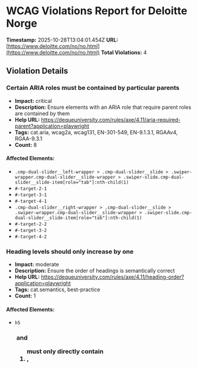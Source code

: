 # WCAG Violations Report for Deloitte Norge

**Timestamp:** 2025-10-28T13:04:01.454Z
**URL:** [https://www.deloitte.com/no/no.html](https://www.deloitte.com/no/no.html)
**Total Violations:** 4

## Violation Details

### Certain ARIA roles must be contained by particular parents

- **Impact:** critical
- **Description:** Ensure elements with an ARIA role that require parent roles are contained by them
- **Help URL:** https://dequeuniversity.com/rules/axe/4.11/aria-required-parent?application=playwright
- **Tags:** cat.aria, wcag2a, wcag131, EN-301-549, EN-9.1.3.1, RGAAv4, RGAA-9.3.1
- **Count:** 8

#### Affected Elements:

- `.cmp-dual-slider__left-wrapper > .cmp-dual-slider__slide > .swiper-wrapper.cmp-dual-slider__slide-wrapper > .swiper-slide.cmp-dual-slider__slide-item[role="tab"]:nth-child(1)`
- `#-target-2-1`
- `#-target-3-1`
- `#-target-4-1`
- `.cmp-dual-slider__right-wrapper > .cmp-dual-slider__slide > .swiper-wrapper.cmp-dual-slider__slide-wrapper > .swiper-slide.cmp-dual-slider__slide-item[role="tab"]:nth-child(1)`
- `#-target-2-2`
- `#-target-3-2`
- `#-target-4-2`

### Heading levels should only increase by one

- **Impact:** moderate
- **Description:** Ensure the order of headings is semantically correct
- **Help URL:** https://dequeuniversity.com/rules/axe/4.11/heading-order?application=playwright
- **Tags:** cat.semantics, best-practice
- **Count:** 1

#### Affected Elements:

- `h5`

### <ul> and <ol> must only directly contain <li>, <script> or <template> elements

- **Impact:** serious
- **Description:** Ensure that lists are structured correctly
- **Help URL:** https://dequeuniversity.com/rules/axe/4.11/list?application=playwright
- **Tags:** cat.structure, wcag2a, wcag131, EN-301-549, EN-9.1.3.1, RGAAv4, RGAA-9.3.1
- **Count:** 2

#### Affected Elements:

- `.cmp-dual-slider__left-wrapper > .cmp-dual-slider__slide > .swiper-wrapper.cmp-dual-slider__slide-wrapper`
- `.cmp-dual-slider__right-wrapper > .cmp-dual-slider__slide > .swiper-wrapper.cmp-dual-slider__slide-wrapper`

### Interactive controls must not be nested

- **Impact:** serious
- **Description:** Ensure interactive controls are not nested as they are not always announced by screen readers or can cause focus problems for assistive technologies
- **Help URL:** https://dequeuniversity.com/rules/axe/4.11/nested-interactive?application=playwright
- **Tags:** cat.keyboard, wcag2a, wcag412, TTv5, TT6.a, EN-301-549, EN-9.4.1.2, RGAAv4, RGAA-7.1.1
- **Count:** 4

#### Affected Elements:

- `.cmp-dual-slider__left-wrapper > .cmp-dual-slider__slide > .swiper-wrapper.cmp-dual-slider__slide-wrapper > .swiper-slide.cmp-dual-slider__slide-item[role="tab"]:nth-child(1)`
- `#-target-2-1`
- `#-target-3-1`
- `#-target-4-1`
